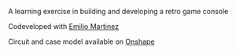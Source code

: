 A learning exercise in building and developing a retro game console

Codeveloped with [Emilio Martinez](https://github.com/EmilioMartinez)

Circuit and case model available on [Onshape](https://cad.onshape.com/documents/5e44835a2789d6669fb05642/w/b1d8363d40095a50c62c15fc/e/8beb12c798dab9cd86ce371d?renderMode=0&uiState=6656534df6df3c0c64315c02)

